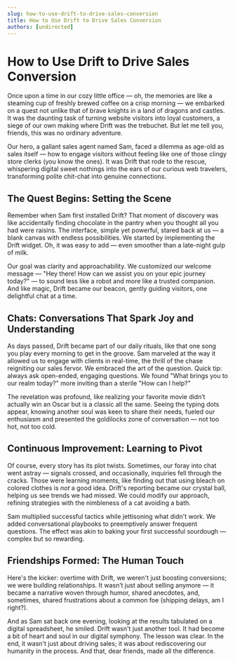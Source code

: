 ```yaml
---
slug: how-to-use-drift-to-drive-sales-conversion
title: How to Use Drift to Drive Sales Conversion
authors: [undirected]
---
```



# How to Use Drift to Drive Sales Conversion

Once upon a time in our cozy little office — oh, the memories are like a steaming cup of freshly brewed coffee on a crisp morning — we embarked on a quest not unlike that of brave knights in a land of dragons and castles. It was the daunting task of turning website visitors into loyal customers, a siege of our own making where Drift was the trebuchet. But let me tell you, friends, this was no ordinary adventure. 

Our hero, a gallant sales agent named Sam, faced a dilemma as age-old as sales itself — how to engage visitors without feeling like one of those clingy store clerks (you know the ones). It was Drift that rode to the rescue, whispering digital sweet nothings into the ears of our curious web travelers, transforming polite chit-chat into genuine connections. 

## The Quest Begins: Setting the Scene

Remember when Sam first installed Drift? That moment of discovery was like accidentally finding chocolate in the pantry when you thought all you had were raisins. The interface, simple yet powerful, stared back at us — a blank canvas with endless possibilities. We started by implementing the Drift widget. Oh, it was easy to add — even smoother than a late-night gulp of milk. 

Our goal was clarity and approachability. We customized our welcome message — "Hey there! How can we assist you on your epic journey today?" — to sound less like a robot and more like a trusted companion. And like magic, Drift became our beacon, gently guiding visitors, one delightful chat at a time.

## Chats: Conversations That Spark Joy and Understanding

As days passed, Drift became part of our daily rituals, like that one song you play every morning to get in the groove. Sam marveled at the way it allowed us to engage with clients in real-time, the thrill of the chase reigniting our sales fervor. We embraced the art of the question. Quick tip: always ask open-ended, engaging questions. We found "What brings you to our realm today?" more inviting than a sterile "How can I help?"

The revelation was profound, like realizing your favorite movie didn’t actually win an Oscar but is a classic all the same. Seeing the typing dots appear, knowing another soul was keen to share their needs, fueled our enthusiasm and presented the goldilocks zone of conversation — not too hot, not too cold.

## Continuous Improvement: Learning to Pivot

Of course, every story has its plot twists. Sometimes, our foray into chat went astray — signals crossed, and occasionally, inquiries fell through the cracks. Those were learning moments, like finding out that using bleach on colored clothes is _not_ a good idea. Drift's reporting became our crystal ball, helping us see trends we had missed. We could modify our approach, refining strategies with the nimbleness of a cat avoiding a bath.

Sam multiplied successful tactics while jettisoning what didn't work. We added conversational playbooks to preemptively answer frequent questions. The effect was akin to baking your first successful sourdough — complex but so rewarding.

## Friendships Formed: The Human Touch

Here's the kicker: overtime with Drift, we weren't just boosting conversions; we were building relationships. It wasn’t just about selling anymore — it became a narrative woven through humor, shared anecdotes, and, sometimes, shared frustrations about a common foe (shipping delays, am I right?).

And as Sam sat back one evening, looking at the results tabulated on a digital spreadsheet, he smiled. Drift wasn't just another tool. It had become a bit of heart and soul in our digital symphony. The lesson was clear. In the end, it wasn't just about driving sales; it was about rediscovering our humanity in the process. And that, dear friends, made all the difference.
